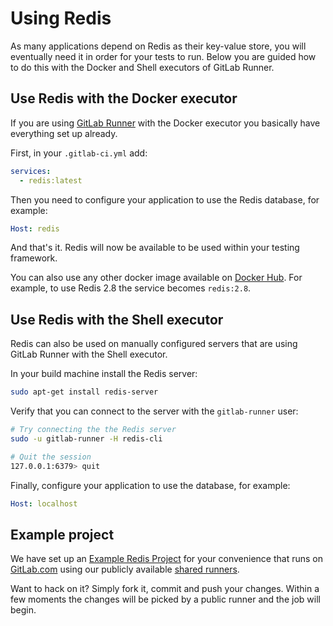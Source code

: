 # Using Redis

As many applications depend on Redis as their key-value store, you will
eventually need it in order for your tests to run. Below you are guided how to
do this with the Docker and Shell executors of GitLab Runner.

## Use Redis with the Docker executor

If you are using [GitLab Runner](../runners/README.md) with the Docker executor
you basically have everything set up already.

First, in your `.gitlab-ci.yml` add:

```yaml
services:
  - redis:latest
```

Then you need to configure your application to use the Redis database, for
example:

```yaml
Host: redis
```

And that's it. Redis will now be available to be used within your testing
framework.

You can also use any other docker image available on [Docker Hub][hub-redis].
For example, to use Redis 2.8 the service becomes `redis:2.8`.

## Use Redis with the Shell executor

Redis can also be used on manually configured servers that are using GitLab
Runner with the Shell executor.

In your build machine install the Redis server:

```bash
sudo apt-get install redis-server
```

Verify that you can connect to the server with the `gitlab-runner` user:

```bash
# Try connecting the the Redis server
sudo -u gitlab-runner -H redis-cli

# Quit the session
127.0.0.1:6379> quit
```

Finally, configure your application to use the database, for example:

```yaml
Host: localhost
```

## Example project

We have set up an [Example Redis Project][redis-example-repo] for your convenience
that runs on [GitLab.com](https://gitlab.com) using our publicly available
[shared runners](../runners/README.md).

Want to hack on it? Simply fork it, commit and push  your changes. Within a few
moments the changes will be picked by a public runner and the job will begin.

[hub-redis]: https://hub.docker.com/r/_/redis/
[redis-example-repo]: https://gitlab.com/gitlab-examples/redis
